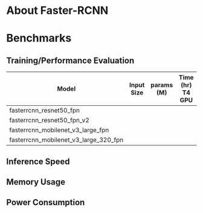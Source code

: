# About Faster-RCNN
# Benchmarks
## Training/Performance Evaluation 

|  Model     |  Input Size     |  params (M)     | Time (hr)<br>T4 GPU   |  mAP<sub>50     |  mAP<sub>50-95     | Pre-built Models   |
|------------|---------|-------|-----------------------|-----------------|--------------------|--------------------|
| fasterrcnn_resnet50_fpn   |      |  |                       |                 |                    |[[ONNX]]() |
| fasterrcnn_resnet50_fpn_v2   |      |  |                       |                 |                    |[[ONNX]]() |
| fasterrcnn_mobilenet_v3_large_fpn   |      |  |                       |                 |                    |[[ONNX]]() |
| fasterrcnn_mobilenet_v3_large_320_fpn   |      |  |                       |                 |                    |[[ONNX]]() |

## Inference Speed 
## Memory Usage
## Power Consumption
